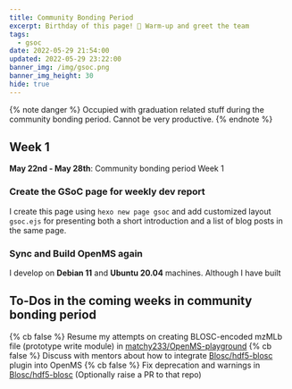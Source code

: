 ```yaml
---
title: Community Bonding Period
excerpt: Birthday of this page! 🎉 Warm-up and greet the team
tags:
  - gsoc
date: 2022-05-29 21:54:00
updated: 2022-05-29 23:22:00
banner_img: /img/gsoc.png
banner_img_height: 30
hide: true
---
```


{% note danger %}
Occupied with graduation related stuff during the community bonding period. Cannot be very productive.
{% endnote %}

## Week 1

**May 22nd - May 28th**: Community bonding period Week 1

### Create the GSoC page for weekly dev report

I create this page using `hexo new page gsoc` and add customized layout `gsoc.ejs` for presenting both a short introduction and a list of blog posts in the same page.

### Sync and Build OpenMS again

I develop on **Debian 11** and **Ubuntu 20.04** machines. Although I have built

## To-Dos in the coming weeks in community bonding period

{% cb false %} Resume my attempts on creating BLOSC-encoded mzMLb file (prototype write module) in <a href='https://github.com/matchy233/OpenMS-playground'>matchy233/OpenMS-playground</a>
{% cb false %} Discuss with mentors about how to integrate <a href='https://github.com/Blosc/hdf5-blosc'>Blosc/hdf5-blosc</a> plugin into OpenMS
{% cb false %} Fix deprecation and warnings in <a href='https://github.com/Blosc/hdf5-blosc'>Blosc/hdf5-blosc</a> (Optionally raise a PR to that repo)
